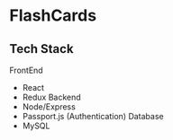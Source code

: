 # FlashCards

## Tech Stack
FrontEnd
- React
- Redux
Backend
- Node/Express
- Passport.js (Authentication)
Database
- MySQL

